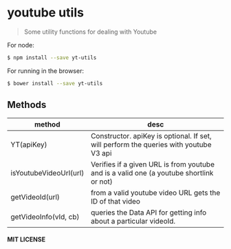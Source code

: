 # youtube utils

> Some utility functions for dealing with Youtube

For node:

```sh
$ npm install --save yt-utils
```

For running in the browser:

```sh
$ bower install --save yt-utils
```

## Methods

|         method         |                                           desc                                          |
| ---------------------- | --------------------------------------------------------------------------------------- |
| YT(apiKey)             | Constructor. apiKey is optional. If set, will perform the queries with youtube V3  api  |
| isYoutubeVideoUrl(url) | Verifies if a given URL is from youtube and is a valid one (a youtube shortlink or not) |
| getVideoId(url)        | from a valid youtube video URL gets the ID of that video                                |
| getVideoInfo(vId, cb)  | queries the Data API for getting info about a particular videoId.                       |

#### MIT LICENSE
